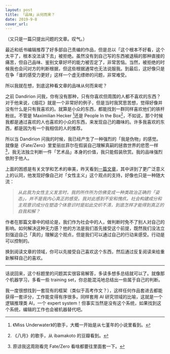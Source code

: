 ```yaml
---
layout: post
title: 「品味」从何而来？
date: 2019-9-8
cover_url: 
---
```


（又只是一篇只提出问题的文章。叹气。）

最近和纸书编辑推荐了好多部自己责编的作品，但是总以「这个根本不好看，这个太平了，根本没法读下去」被拒绝。虽然没有到自己写的东西被退稿的那种直接的痛苦，但自己品味、鉴别文章好坏的能力被否定了，非常苦恼。当然，被拒绝的时候我也会问对方的判断根据，但这些根据通常也无法说服我。到最后，这好像只是在争「谁的感受力更好」这样一个虚无缥缈的问题，非常难受。

所以我就在想，到底这种看文章的品味从何而来呢？

之前 Dandirion 问我，你有没有那种，只有你喜欢但周围的人都不喜欢的东西？对于他来说，《烟花》就是一个非常好的例子，但是当时我冥思苦想，觉得好像并没有什么是只有我喜欢的。就算是小众的东西，都能找到一群同样喜欢他们的铁杆粉丝。不管是 Maximilian Hecker [^1]还是 People In the Box[^2]，不如说，那个时候我都是通过喜欢的人也喜欢的小众的东西，来发现自己的趣味的。许多我喜欢的东西，都是因为有一个我相信的人的推荐。

所以当 Dandirion 问我的时候，我已经产生了一种强烈的「我是伪物」的感觉。就像是《Fate/Zero》里爱丽丝菲尔在假装自己理解真嗣的拯救世界的悲愿一样[^3]，我无法独立判断一件「艺术品」本身的价值，我只能假装欣赏。我的品味强烈依附于他人。

上面的困惑是有关文学和艺术的审美，昨天看到[一篇文章](https://charlsy.wordpress.com/2019/09/07/谈审美局限性/)，其中讲到了更广泛意义上的认同，他发现好像自己对「女性主义」这个观点的支持，好像也只是一种随大流：

> *从此我为女性主义发言时，我的所作所为仿佛变成一种类政治正确的「姿态」，并不是我内心真正的感受。我对此感到不安和愧疚。社会构建成分和主观意识成分在塑造个体意识时是如此交织不清，到底怎样才能得到真正的自我和解？*

作者在那篇文章中的结论是，我们作为社会中的人，做判断时免不了别人对自己的影响。如何解决这种无力感？他的方法是我们首先接受这个前提，既然我们没法立刻强迫自己「真的」理解这个观点，但是我们可以通过自己的行动来感受。行动是可以控制的。

换到阅读文章的领域，你可以先接受自己喜欢这个东西，然后通过反复阅读来给重新解释自己的喜欢。

------

话说回来，这个标题里的问题其实很容易解答，多读多想多总结就可以了。就像那个机器学习，多看一些 training set，你总能混沌地总结出一些属于自己的判断。

我一度很想找到一套现有的框架（类似于高考作文？），这样任何作品套进去都能获得一套评分，工作能变得有序很多。同样套用 AI 研究领域的比喻，这就是一个逻辑推理类 AI，一个 expert system！但事实当然是没有这个系统，如果找到这个系统，编辑的工作也会被机器替代吧。

[^1]: 《Miss Underwater》的歌手，大概一开始是从七堇年的小说里看到。
[^2]: 《八月》的歌手，从 ibamakoto 的豆瓣看到。
[^3]: 原谅我这周刚看完 Fate/Zero 看啥都要往里面套一下。